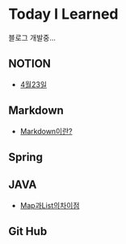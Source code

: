 # Today I Learned
블로그 개발중...

## NOTION
* [4월23일](https://github.com/hanyellding/TIL/blob/main/NOTION/2021-04-23.md)

## Markdown
* [Markdown이란?](https://github.com/hanyellding/TIL/blob/main/Markdown/Markdown%EC%9D%B4%EB%9E%80.md)
## Spring

## JAVA
* [Map과List의차이점](https://github.com/hanyellding/TIL/blob/main/JAVA/Map%EA%B3%BCList.md)
## Git Hub
